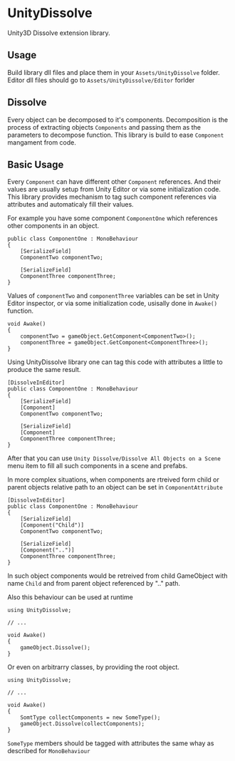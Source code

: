 UnityDissolve
=============

Unity3D Dissolve extension library.


Usage
-----

Build library dll files and place them in your `Assets/UnityDissolve` folder. Editor dll files should go to `Assets/UnityDissolve/Editor` forlder


Dissolve
--------

Every object can be decomposed to it's components. Decomposition is the process of extracting objects `Components` and passing them as the parameters to decompose function.
This library is build to ease `Component` mangament from code.

Basic Usage
-----------

Every `Component` can have different other `Component` references. And their values are usually setup from Unity Editor or via some initialization code.
This library provides mechanism to tag such component references via attributes and automaticaly fill their values.

For example you have some component `ComponentOne` which references other components in an object.

	public class ComponentOne : MonoBehaviour
	{
		[SerializeField]
		ComponentTwo componentTwo;

		[SerializeField]
		ComponentThree componentThree;
	}

Values of `componentTwo` and `componentThree` variables can be set in Unity Editor inspector, or via some initialization code, usisally done in `Awake()` function.

	void Awake()
	{
		componentTwo = gameObject.GetComponent<ComponentTwo>();
		componentThree = gameObject.GetComponent<ComponentThree>();
	}

Using UnityDissolve library one can tag this code with attributes a little to produce the same result.

	[DissolveInEditor]
	public class ComponentOne : MonoBehaviour
	{
		[SerializeField]
		[Component]
		ComponentTwo componentTwo;

		[SerializeField]
		[Component]
		ComponentThree componentThree;
	}

After that you can use `Unity Dissolve/Dissolve All Objects on a Scene` menu item to fill all such components in a scene and prefabs.

In more complex situations, when components are rtreived form child or parent objects relative path to an object can be set in `ComponentAttribute`

	[DissolveInEditor]
	public class ComponentOne : MonoBehaviour
	{
		[SerializeField]
		[Component("Child")]
		ComponentTwo componentTwo;

		[SerializeField]
		[Component("..")]
		ComponentThree componentThree;
	}

In such object components would be retreived from child GameObject with name `Child` and from parent object referenced by ".." path.

Also this behaviour can be used at runtime

	using UnityDissolve;

	// ...
	
	void Awake()
	{
		gameObject.Dissolve();
	}

Or even on arbitrarry classes, by providing the root object.

	using UnityDissolve;

	// ...
	
	void Awake()
	{
		SomtType collectComponents = new SomeType();
		gameObject.Dissolve(collectComponents);
	}

`SomeType` members should be tagged with attributes the same whay as described for `MonoBehaviour`
